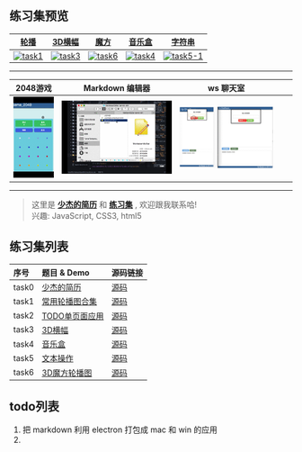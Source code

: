 
## 练习集预览



|[轮播](http://ShaojieLiu.github.io/tasklist/task1carousel/carousel.html)|[3D横幅](https://ShaojieLiu.github.io/tasklist/task3banner3D/banner3D.html)|[魔方](https://ShaojieLiu.github.io/tasklist/task6cube/cube3D.html)|[音乐盒](https://shaojieliu.github.io/tasklist/task4player/audio.html)|[字符串](https://shaojieliu.github.io/tasklist/task5haoqing/txt_operation.html)|
|:--:|:--:|:--:|:--:|:--:|
|[![task1](https://github.com/ShaojieLiu/ShaojieLiu.github.io/blob/master/img/task1.gif)](https://ShaojieLiu.github.io/tasklist/task1carousel/carousel.html)|[![task3](https://github.com/ShaojieLiu/ShaojieLiu.github.io/blob/master/img/task3.gif)](https://ShaojieLiu.github.io/tasklist/task3banner3D/banner3D.html)|[![task6](https://github.com/ShaojieLiu/ShaojieLiu.github.io/blob/master/img/task6.gif)](https://ShaojieLiu.github.io/tasklist/task6cube/cube3D.html)|[![task4](https://github.com/ShaojieLiu/ShaojieLiu.github.io/blob/master/img/task4.gif)](https://shaojieliu.github.io/tasklist/task4player/audio.html)|[![task5-1](https://github.com/ShaojieLiu/ShaojieLiu.github.io/blob/master/img/task5-1.jpeg)](https://shaojieliu.github.io/tasklist/task5haoqing/txt_operation.html)|

____

|2048游戏|Markdown 编辑器|ws 聊天室|||
|:--:|:--:|:--:|:--:|:--:|
|[![task14](https://github.com/ShaojieLiu/ShaojieLiu.github.io/blob/master/img/task14.gif)](https://ShaojieLiu.github.io/tasklist/task14game2048/2048.html)|[![task15](https://github.com/ShaojieLiu/ShaojieLiu.github.io/blob/master/img/task15.gif)](https://ShaojieLiu.github.io/tasklist/task15markdown/index.html)|[![task16](https://github.com/ShaojieLiu/ShaojieLiu.github.io/blob/master/img/task16.gif)](https://ShaojieLiu.github.io/tasklist/task16chatroom/index.html)|||

____

>这里是 [**少杰的简历**](https://shaojieliu.github.io/tasklist/task0resume/resume.0.1.1.html) 和 [**练习集**](https://github.com/ShaojieLiu/ShaojieLiu.github.io/tree/master/tasklist) , 欢迎跟我联系哈!<br>
兴趣: JavaScript, CSS3, html5



## 练习集列表

|序号|题目 & Demo|源码链接|
|:--|:--|:--|
|task0|[少杰的简历](https://shaojieliu.github.io/tasklist/task0resume/resume.0.1.1.html)|[源码](https://github.com/ShaojieLiu/ShaojieLiu.github.io/blob/master/tasklist/task0resume/resume.0.1.1.html)|
|task1|[常用轮播图合集](https://ShaojieLiu.github.io/tasklist/task1carousel/carousel.html)|[源码](https://github.com/ShaojieLiu/ShaojieLiu.github.io/blob/master/tasklist/task1carousel/carousel.js)|
|task2|[TODO单页面应用](https://ShaojieLiu.github.io/tasklist/task2todo/todo.html)|[源码](https://github.com/ShaojieLiu/ShaojieLiu.github.io/blob/master/tasklist/task2todo/todo.html)|
|task3|[3D横幅](https://ShaojieLiu.github.io/tasklist/task3banner3D/banner3D.html)|[源码](https://github.com/ShaojieLiu/ShaojieLiu.github.io/blob/master/tasklist/task3banner3D/banner3D.js)|
|task4|[音乐盒](https://shaojieliu.github.io/tasklist/task4player/audio.html)|[源码](https://github.com/ShaojieLiu/ShaojieLiu.github.io/blob/master/tasklist/task4player/js/audio.js)|
|task5|[文本操作](https://ShaojieLiu.github.io/tasklist/task5haoqing/txt_operation.html)|[源码](https://github.com/ShaojieLiu/ShaojieLiu.github.io/blob/master/tasklist/task5haoqing/txt_operation.html)|
|task6|[3D魔方轮播图](https://ShaojieLiu.github.io/tasklist/task6cube/cube3D.html)|[源码](https://github.com/ShaojieLiu/ShaojieLiu.github.io/blob/master/tasklist/task6cube/cube3D.js)|

## todo列表

1. 把 markdown 利用 electron 打包成 mac 和 win 的应用
1.
